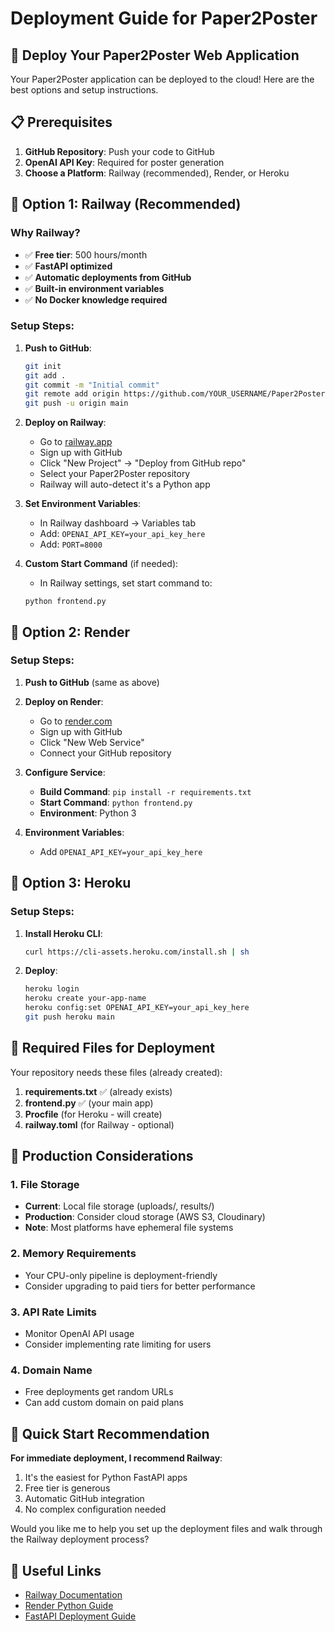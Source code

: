 # Deployment Guide for Paper2Poster

## 🚀 Deploy Your Paper2Poster Web Application

Your Paper2Poster application can be deployed to the cloud! Here are the best options and setup instructions.

## 📋 Prerequisites

1. **GitHub Repository**: Push your code to GitHub
2. **OpenAI API Key**: Required for poster generation
3. **Choose a Platform**: Railway (recommended), Render, or Heroku

## 🥇 Option 1: Railway (Recommended)

### Why Railway?
- ✅ **Free tier**: 500 hours/month
- ✅ **FastAPI optimized**
- ✅ **Automatic deployments from GitHub**
- ✅ **Built-in environment variables**
- ✅ **No Docker knowledge required**

### Setup Steps:

1. **Push to GitHub**:
   ```bash
   git init
   git add .
   git commit -m "Initial commit"
   git remote add origin https://github.com/YOUR_USERNAME/Paper2Poster.git
   git push -u origin main
   ```

2. **Deploy on Railway**:
   - Go to [railway.app](https://railway.app)
   - Sign up with GitHub
   - Click "New Project" → "Deploy from GitHub repo"
   - Select your Paper2Poster repository
   - Railway will auto-detect it's a Python app

3. **Set Environment Variables**:
   - In Railway dashboard → Variables tab
   - Add: `OPENAI_API_KEY=your_api_key_here`
   - Add: `PORT=8000`

4. **Custom Start Command** (if needed):
   - In Railway settings, set start command to:
   ```
   python frontend.py
   ```

## 🥈 Option 2: Render

### Setup Steps:

1. **Push to GitHub** (same as above)

2. **Deploy on Render**:
   - Go to [render.com](https://render.com)
   - Sign up with GitHub
   - Click "New Web Service"
   - Connect your GitHub repository

3. **Configure Service**:
   - **Build Command**: `pip install -r requirements.txt`
   - **Start Command**: `python frontend.py`
   - **Environment**: Python 3

4. **Environment Variables**:
   - Add `OPENAI_API_KEY=your_api_key_here`

## 🥉 Option 3: Heroku

### Setup Steps:

1. **Install Heroku CLI**:
   ```bash
   curl https://cli-assets.heroku.com/install.sh | sh
   ```

2. **Deploy**:
   ```bash
   heroku login
   heroku create your-app-name
   heroku config:set OPENAI_API_KEY=your_api_key_here
   git push heroku main
   ```

## 📁 Required Files for Deployment

Your repository needs these files (already created):

1. **requirements.txt** ✅ (already exists)
2. **frontend.py** ✅ (your main app)
3. **Procfile** (for Heroku - will create)
4. **railway.toml** (for Railway - optional)

## 🔧 Production Considerations

### 1. **File Storage**
- **Current**: Local file storage (uploads/, results/)
- **Production**: Consider cloud storage (AWS S3, Cloudinary)
- **Note**: Most platforms have ephemeral file systems

### 2. **Memory Requirements**
- Your CPU-only pipeline is deployment-friendly
- Consider upgrading to paid tiers for better performance

### 3. **API Rate Limits**
- Monitor OpenAI API usage
- Consider implementing rate limiting for users

### 4. **Domain Name**
- Free deployments get random URLs
- Can add custom domain on paid plans

## 🎯 Quick Start Recommendation

**For immediate deployment, I recommend Railway**:

1. It's the easiest for Python FastAPI apps
2. Free tier is generous
3. Automatic GitHub integration
4. No complex configuration needed

Would you like me to help you set up the deployment files and walk through the Railway deployment process?

## 🔗 Useful Links

- [Railway Documentation](https://docs.railway.app/)
- [Render Python Guide](https://render.com/docs/deploy-fastapi)
- [FastAPI Deployment Guide](https://fastapi.tiangolo.com/deployment/)
